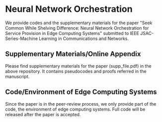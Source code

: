 # Neural Network Orchestration
We provide codes and the supplementary materials for the paper "Seek Common While Shelving Difference: Neural Network Orchestration for Service Provision in Edge Computing Systems" submitted to IEEE JSAC-Series-Machine Learning in Communications and Networks.

## Supplementary Materials/Online Appendix
Please find supplementary materials for the paper (supp_file.pdf) in the above repository. It contains pseudocodes and proofs referred in the manuscript. 

## Code/Environment of Edge Computing Systems 
Since the paper is in the peer-review process, we only provide part of the code, the environment of edge computing systems. Full code will be released after the paper is accepted.  
